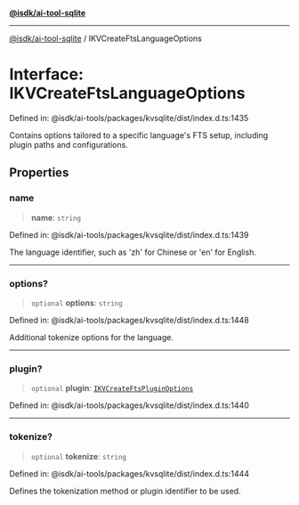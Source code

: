 [**@isdk/ai-tool-sqlite**](../README.md)

***

[@isdk/ai-tool-sqlite](../globals.md) / IKVCreateFtsLanguageOptions

# Interface: IKVCreateFtsLanguageOptions

Defined in: @isdk/ai-tools/packages/kvsqlite/dist/index.d.ts:1435

Contains options tailored to a specific language's FTS setup, including plugin paths and configurations.

## Properties

### name

> **name**: `string`

Defined in: @isdk/ai-tools/packages/kvsqlite/dist/index.d.ts:1439

The language identifier, such as 'zh' for Chinese or 'en' for English.

***

### options?

> `optional` **options**: `string`

Defined in: @isdk/ai-tools/packages/kvsqlite/dist/index.d.ts:1448

Additional tokenize options for the language.

***

### plugin?

> `optional` **plugin**: [`IKVCreateFtsPluginOptions`](IKVCreateFtsPluginOptions.md)

Defined in: @isdk/ai-tools/packages/kvsqlite/dist/index.d.ts:1440

***

### tokenize?

> `optional` **tokenize**: `string`

Defined in: @isdk/ai-tools/packages/kvsqlite/dist/index.d.ts:1444

Defines the tokenization method or plugin identifier to be used.
